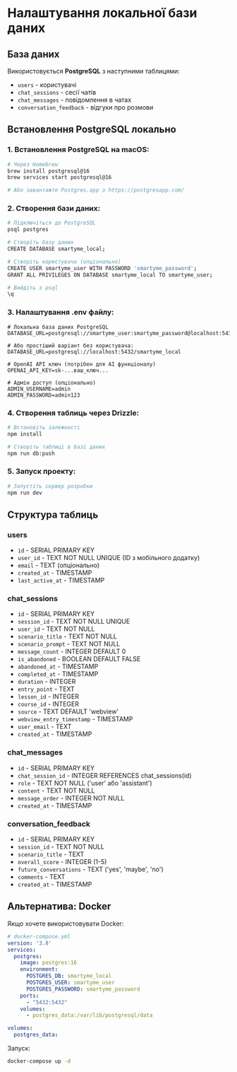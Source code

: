 # Налаштування локальної бази даних

## База даних
Використовується **PostgreSQL** з наступними таблицями:
- `users` - користувачі
- `chat_sessions` - сесії чатів
- `chat_messages` - повідомлення в чатах
- `conversation_feedback` - відгуки про розмови

## Встановлення PostgreSQL локально

### 1. Встановлення PostgreSQL на macOS:
```bash
# Через Homebrew
brew install postgresql@16
brew services start postgresql@16

# Або завантажте Postgres.app з https://postgresapp.com/
```

### 2. Створення бази даних:
```bash
# Підключіться до PostgreSQL
psql postgres

# Створіть базу даних
CREATE DATABASE smartyme_local;

# Створіть користувача (опціонально)
CREATE USER smartyme_user WITH PASSWORD 'smartyme_password';
GRANT ALL PRIVILEGES ON DATABASE smartyme_local TO smartyme_user;

# Вийдіть з psql
\q
```

### 3. Налаштування .env файлу:
```env
# Локальна база даних PostgreSQL
DATABASE_URL=postgresql://smartyme_user:smartyme_password@localhost:5432/smartyme_local

# Або простіший варіант без користувача:
DATABASE_URL=postgresql://localhost:5432/smartyme_local

# OpenAI API ключ (потрібен для AI функціоналу)
OPENAI_API_KEY=sk-...ваш_ключ...

# Адмін доступ (опціонально)
ADMIN_USERNAME=admin
ADMIN_PASSWORD=admin123
```

### 4. Створення таблиць через Drizzle:
```bash
# Встановіть залежності
npm install

# Створіть таблиці в базі даних
npm run db:push
```

### 5. Запуск проекту:
```bash
# Запустіть сервер розробки
npm run dev
```

## Структура таблиць

### users
- `id` - SERIAL PRIMARY KEY
- `user_id` - TEXT NOT NULL UNIQUE (ID з мобільного додатку)
- `email` - TEXT (опціонально)
- `created_at` - TIMESTAMP
- `last_active_at` - TIMESTAMP

### chat_sessions
- `id` - SERIAL PRIMARY KEY
- `session_id` - TEXT NOT NULL UNIQUE
- `user_id` - TEXT NOT NULL
- `scenario_title` - TEXT NOT NULL
- `scenario_prompt` - TEXT NOT NULL
- `message_count` - INTEGER DEFAULT 0
- `is_abandoned` - BOOLEAN DEFAULT FALSE
- `abandoned_at` - TIMESTAMP
- `completed_at` - TIMESTAMP
- `duration` - INTEGER
- `entry_point` - TEXT
- `lesson_id` - INTEGER
- `course_id` - INTEGER
- `source` - TEXT DEFAULT 'webview'
- `webview_entry_timestamp` - TIMESTAMP
- `user_email` - TEXT
- `created_at` - TIMESTAMP

### chat_messages
- `id` - SERIAL PRIMARY KEY
- `chat_session_id` - INTEGER REFERENCES chat_sessions(id)
- `role` - TEXT NOT NULL ('user' або 'assistant')
- `content` - TEXT NOT NULL
- `message_order` - INTEGER NOT NULL
- `created_at` - TIMESTAMP

### conversation_feedback
- `id` - SERIAL PRIMARY KEY
- `session_id` - TEXT NOT NULL
- `scenario_title` - TEXT
- `overall_score` - INTEGER (1-5)
- `future_conversations` - TEXT ('yes', 'maybe', 'no')
- `comments` - TEXT
- `created_at` - TIMESTAMP

## Альтернатива: Docker

Якщо хочете використовувати Docker:

```yaml
# docker-compose.yml
version: '3.8'
services:
  postgres:
    image: postgres:16
    environment:
      POSTGRES_DB: smartyme_local
      POSTGRES_USER: smartyme_user
      POSTGRES_PASSWORD: smartyme_password
    ports:
      - "5432:5432"
    volumes:
      - postgres_data:/var/lib/postgresql/data

volumes:
  postgres_data:
```

Запуск:
```bash
docker-compose up -d
```